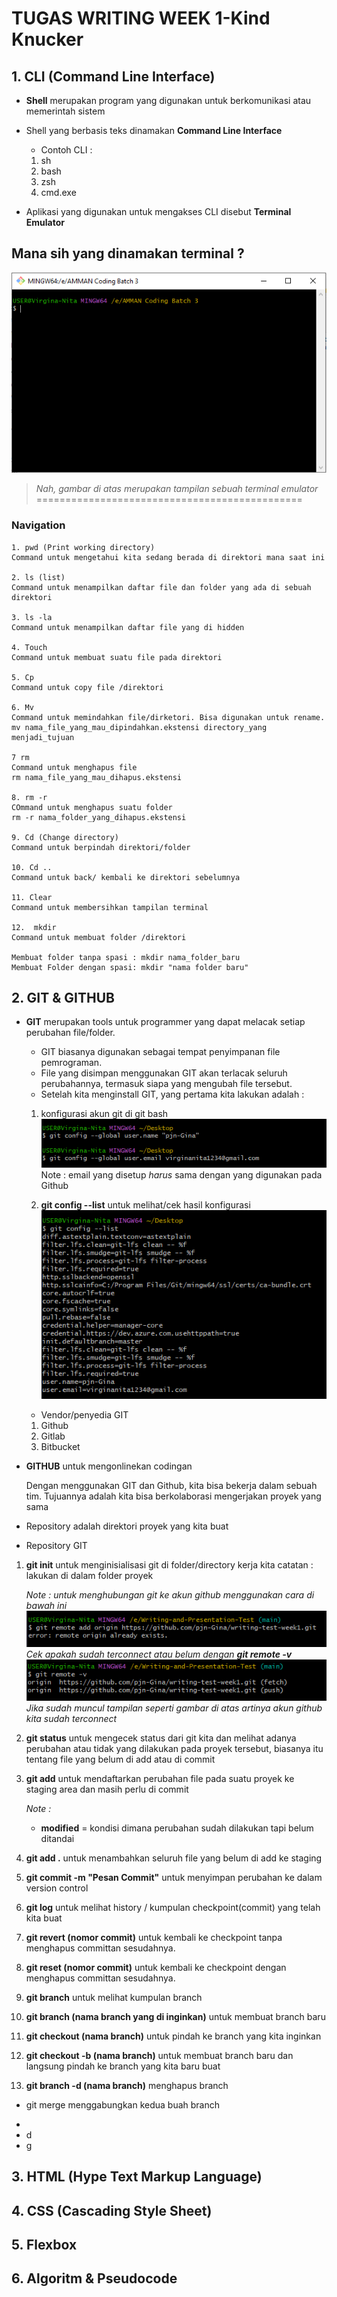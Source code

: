 # TUGAS WRITING WEEK 1-Kind Knucker

## **1. CLI (Command Line Interface)**
* **Shell** merupakan program yang digunakan untuk  berkomunikasi atau memerintah sistem
* Shell yang berbasis teks dinamakan **Command Line Interface**
    - Contoh CLI :
    1. sh
    2. bash
    3. zsh
    4. cmd.exe

* Aplikasi yang digunakan untuk mengakses CLI disebut **Terminal Emulator**

## Mana sih yang dinamakan terminal ?
![Gambar Command Prompt](./gambar12/command%20prompt.PNG)
> *Nah, gambar di atas merupakan tampilan sebuah terminal emulator*
==============================================
### Navigation
    1. pwd (Print working directory)
    Command untuk mengetahui kita sedang berada di direktori mana saat ini
    
    2. ls (list)
    Command untuk menampilkan daftar file dan folder yang ada di sebuah direktori
    
    3. ls -la
    Command untuk menampilkan daftar file yang di hidden
    
    4. Touch
    Command untuk membuat suatu file pada direktori
    
    5. Cp
    Command untuk copy file /direktori
    
    6. Mv
    Command untuk memindahkan file/dirketori. Bisa digunakan untuk rename.
    mv nama_file_yang_mau_dipindahkan.ekstensi directory_yang menjadi_tujuan

    7 rm
    Command untuk menghapus file
    rm nama_file_yang_mau_dihapus.ekstensi

    8. rm -r
    COmmand untuk menghapus suatu folder
    rm -r nama_folder_yang_dihapus.ekstensi
    
    9. Cd (Change directory)
    Command untuk berpindah direktori/folder
    
    10. Cd ..
    Command untuk back/ kembali ke direktori sebelumnya
    
    11. Clear
    Command untuk membersihkan tampilan terminal

    12.  mkdir
    Command untuk membuat folder /direktori

    Membuat folder tanpa spasi : mkdir nama_folder_baru
    Membuat Folder dengan spasi: mkdir "nama folder baru"


## **2. GIT & GITHUB**
* **GIT** merupakan tools untuk programmer yang dapat melacak setiap perubahan file/folder.
    * GIT biasanya digunakan sebagai tempat penyimpanan file pemrograman.
    * File yang disimpan menggunakan GIT akan terlacak seluruh perubahannya, termasuk siapa yang mengubah file tersebut.
    * Setelah kita menginstall GIT, yang pertama kita lakukan adalah :
    1. konfigurasi akun git di git bash
    ![konfigurasi](./gambar12/set-up-awal.PNG)
    Note : email yang disetup *harus* sama dengan yang digunakan pada Github

    2. **git config --list** untuk melihat/cek hasil konfigurasi
    ![Cek Hasil Konfigurasi](./gambar12/cek-hasil-konfigurasi.PNG)
    
    * Vendor/penyedia GIT
    1. Github
    2. Gitlab
    3. Bitbucket

* **GITHUB** untuk mengonlinekan codingan

    Dengan menggunakan GIT dan Github, kita bisa bekerja dalam sebuah tim. Tujuannya adalah kita bisa berkolaborasi mengerjakan proyek yang sama

* Repository adalah direktori proyek yang kita buat
* Repository GIT
1. **git init**
 untuk menginisialisasi git di folder/directory kerja kita
catatan : lakukan di dalam folder proyek

    *Note : untuk menghubungan git ke akun github menggunakan cara di bawah ini*
    ![hubungkan akun github](./gambar12/git-remote.PNG)
    *Cek apakah sudah terconnect atau belum dengan **git remote -v***
    ![sudah connect](./gambar12/sudah-terconnect.PNG)
    *Jika sudah muncul tampilan seperti gambar di atas artinya akun github kita sudah terconnect*


2. **git status** untuk mengecek status dari git kita dan melihat adanya perubahan atau tidak yang dilakukan pada proyek tersebut, biasanya itu tentang file yang belum di add atau di commit

3. **git add** untuk mendaftarkan perubahan file pada suatu proyek ke staging area dan masih perlu di commit

    *Note :*
    * **modified** = kondisi dimana perubahan sudah dilakukan tapi belum ditandai

4. **git add .** untuk menambahkan seluruh file yang belum di add ke staging 

5. **git commit -m "Pesan Commit"** untuk menyimpan perubahan ke dalam version control

6. **git log** untuk melihat history / kumpulan checkpoint(commit) yang telah kita buat

7. **git revert (nomor commit)** untuk kembali ke checkpoint tanpa menghapus committan sesudahnya.

8. **git reset (nomor commit)** untuk kembali ke checkpoint dengan menghapus committan sesudahnya.

9. **git branch** untuk melihat kumpulan branch

10. **git branch (nama branch yang di inginkan)** untuk membuat branch baru

11. **git checkout (nama branch)** untuk pindah ke branch yang kita inginkan

12. **git checkout -b (nama branch)** untuk membuat branch baru dan langsung pindah ke branch yang kita baru buat

13. **git branch -d (nama branch)**
  menghapus branch 

- git merge <nama target branch yang ingin kita tarik>
  menggabungkan kedua buah branch

*
* d
* g





## **3. HTML (Hype Text Markup Language)**
## **4. CSS (Cascading Style Sheet)**
## **5. Flexbox**
## **6. Algoritm & Pseudocode**
